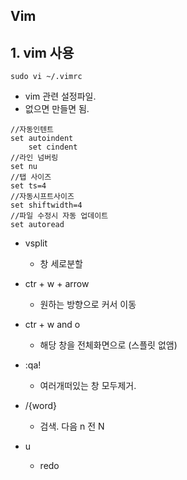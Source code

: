 ## Vim

## 1. vim 사용

~~~
sudo vi ~/.vimrc
~~~

* vim 관련 설정파일. 
* 없으면 만들면 됨.

~~~
//자동인텐트
set autoindent
    set cindent
//라인 넘버링
set nu
//탭 사이즈
set ts=4
//자동시프트사이즈
set shiftwidth=4
//파일 수정시 자동 업데이트
set autoread

~~~

* vsplit
  * 창 세로분할
* ctr + w  + arrow 
  * 원하는 방향으로 커서 이동
* ctr + w  and o
  * 해당 창을 전체화면으로 (스플릿 없앰)
* :qa!
  * 여러개떠있는 창 모두제거.

* /{word}
  * 검색. 다음 n  전 N
* u
  * redo